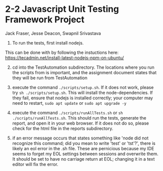 # 2-2 Javascript Unit Testing Framework Project

Jack Fraser, Jesse Deacon, Swapnil Srivastava

1. To run the tests, first install nodejs.

This can be done with by following the instuctions here:
<https://tecadmin.net/install-latest-nodejs-npm-on-ubuntu/>

2. cd into the TestAutomation subdirectory. The locations where you run the scripts from is important, and the assignment document states that they will be run from TestAutomation

3. execute the command ``./scripts/setup.sh``. If it does not work, please try ``sh ./scripts/setup.sh``. This will install the node-dependencies. If they fail, ensure that nodejs is installed correctly; your computer may need to restart, ``sudo apt update`` or ``sudo apt upgrade -y``

4. execute the command ``./scripts/runAllTests.sh`` or ``sh ./scripts/runAllTests.sh``. This should run the tests, generate the report, and open it in your web browser. If it does not do so, please check for the html file in the reports subdirectory.

5. if an error message occurs that states something like 'node did not recognize this command; did you mean to write 'test' or 'tst'?', there is likely an eol error in the .sh file. These are pernicious because my IDE seems to forget my EOL settings between sessions and overwrite them. It should be set to have no carriage return at EOL; changing it in a text editor will fix the error.